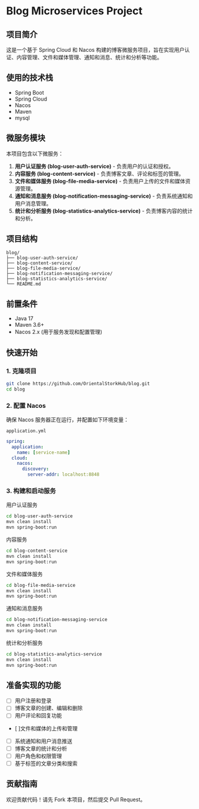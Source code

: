 # Blog Microservices Project

## 项目简介
这是一个基于 Spring Cloud 和 Nacos 构建的博客微服务项目，旨在实现用户认证、内容管理、文件和媒体管理、通知和消息、统计和分析等功能。

## 使用的技术栈
- Spring Boot
- Spring Cloud
- Nacos
- Maven
- mysql

## 微服务模块
本项目包含以下微服务：

1. **用户认证服务 (blog-user-auth-service)** - 负责用户的认证和授权。
2. **内容服务 (blog-content-service)** - 负责博客文章、评论和标签的管理。
3. **文件和媒体服务 (blog-file-media-service)** - 负责用户上传的文件和媒体资源管理。
4. **通知和消息服务 (blog-notification-messaging-service)** - 负责系统通知和用户消息管理。
5. **统计和分析服务 (blog-statistics-analytics-service)** - 负责博客内容的统计和分析。

## 项目结构
```
blog/
├── blog-user-auth-service/
├── blog-content-service/
├── blog-file-media-service/
├── blog-notification-messaging-service/
├── blog-statistics-analytics-service/
└── README.md
```
## 前置条件
- Java 17
- Maven 3.6+
- Nacos 2.x (用于服务发现和配置管理)

## 快速开始

### 1. 克隆项目
```bash
git clone https://github.com/OrientalStorkHub/blog.git
cd blog
```

### 2. 配置 Nacos
确保 Nacos 服务器正在运行，并配置如下环境变量：

`application.yml`
```yaml
spring:
  application:
    name: [service-name]
  cloud:
    nacos:
      discovery:
        server-addr: localhost:8848
```

### 3. 构建和启动服务
用户认证服务
```bash
cd blog-user-auth-service
mvn clean install
mvn spring-boot:run
```
内容服务
```bash
cd blog-content-service
mvn clean install
mvn spring-boot:run
```
文件和媒体服务
```bash
cd blog-file-media-service
mvn clean install
mvn spring-boot:run
```
通知和消息服务
```bash
cd blog-notification-messaging-service
mvn clean install
mvn spring-boot:run
```
统计和分析服务
```bash
cd blog-statistics-analytics-service
mvn clean install
mvn spring-boot:run
```

## 准备实现的功能
- [ ] 用户注册和登录
- [ ] 博客文章的创建、编辑和删除
- [ ] 用户评论和回复功能
- [ ]文件和媒体的上传和管理
- [ ] 系统通知和用户消息推送
- [ ] 博客文章的统计和分析
- [ ] 用户角色和权限管理
- [ ] 基于标签的文章分类和搜索

## 贡献指南
欢迎贡献代码！请先 Fork 本项目，然后提交 Pull Request。






